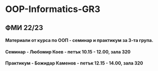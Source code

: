 # OOP-Informatics-GR3

## ФМИ 22/23

#### Материали от курса по ООП - семинар и практикум за 3-та група.
#### Семинар - Любомир Коев - петък 10.15 - 12.00, зала 320
#### Практикум - Божидар Каменов - петък 12.15 - 14.00, зала 320
